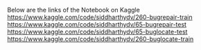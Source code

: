 



Below are the links of the Notebook on Kaggle
https://www.kaggle.com/code/siddharthydv/260-bugrepair-train
https://www.kaggle.com/code/siddharthydv/65-bugrepair-test
https://www.kaggle.com/code/siddharthydv/65-buglocate-test
https://www.kaggle.com/code/siddharthydv/260-buglocate-train
